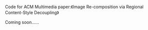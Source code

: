 Code for ACM Multimedia paper:《Image Re-composition via Regional Content-Style Decoupling》

Coming soon......
